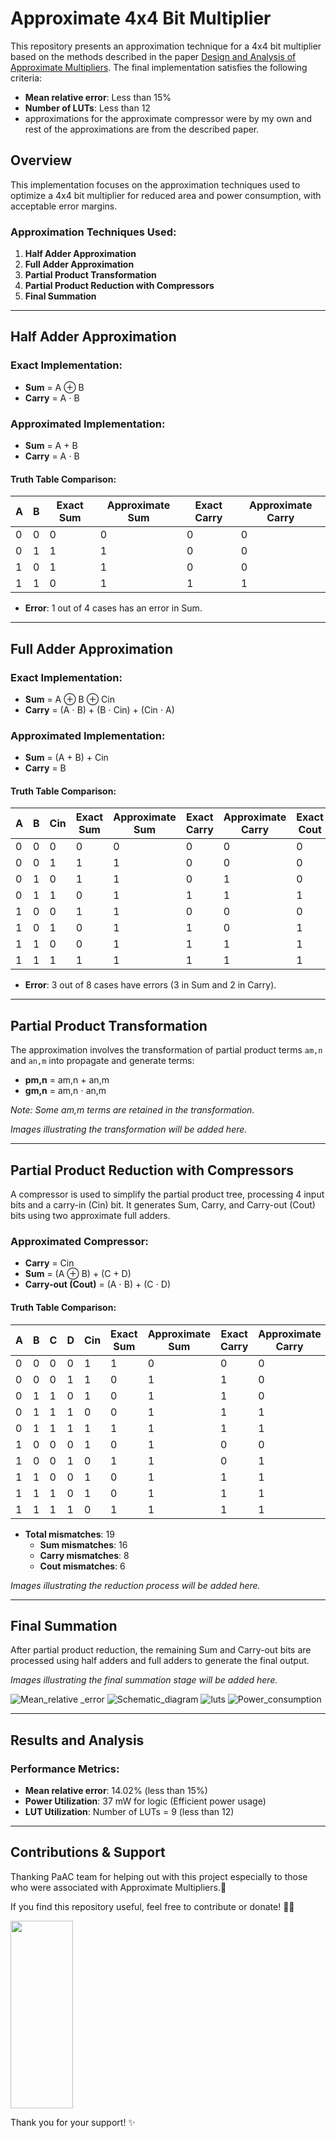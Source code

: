 # Approximate 4x4 Bit Multiplier

This repository presents an approximation technique for a 4x4 bit multiplier based on the methods described in the paper [Design and Analysis of Approximate Multipliers](https://www.researchgate.net/publication/368293010). The final implementation satisfies the following criteria:

- **Mean relative error**: Less than 15%
- **Number of LUTs**: Less than 12
- approximations for the approximate compressor were by my own and rest of the approximations are from the described paper.

## Overview

This implementation focuses on the approximation techniques used to optimize a 4x4 bit multiplier for reduced area and power consumption, with acceptable error margins.

### Approximation Techniques Used:
1. **Half Adder Approximation**
2. **Full Adder Approximation**
3. **Partial Product Transformation**
4. **Partial Product Reduction with Compressors**
5. **Final Summation**

---

## Half Adder Approximation

### Exact Implementation:
- **Sum** = A ⊕ B
- **Carry** = A ⋅ B

### Approximated Implementation:
- **Sum** = A + B
- **Carry** = A ⋅ B

#### Truth Table Comparison:

| A | B | **Exact Sum** | **Approximate Sum** | **Exact Carry** | **Approximate Carry** |
|---|---|---------------|---------------------|-----------------|-----------------------|
| 0 | 0 | 0             | 0                   | 0               | 0                     |
| 0 | 1 | 1             | 1                   | 0               | 0                     |
| 1 | 0 | 1             | 1                   | 0               | 0                     |
| 1 | 1 | 0             | 1                   | 1               | 1                     |

- **Error**: 1 out of 4 cases has an error in Sum.

---

## Full Adder Approximation

### Exact Implementation:
- **Sum** = A ⊕ B ⊕ Cin
- **Carry** = (A ⋅ B) + (B ⋅ Cin) + (Cin ⋅ A)

### Approximated Implementation:
- **Sum** = (A + B) + Cin
- **Carry** = B

#### Truth Table Comparison:

| A | B | Cin | **Exact Sum** | **Approximate Sum** | **Exact Carry** | **Approximate Carry** | **Exact Cout** | **Approximate Cout** |
|---|---|-----|---------------|---------------------|-----------------|-----------------------|----------------|----------------------|
| 0 | 0 | 0   | 0             | 0                   | 0               | 0                     | 0              | 0                    |
| 0 | 0 | 1   | 1             | 1                   | 0               | 0                     | 0              | 0                    |
| 0 | 1 | 0   | 1             | 1                   | 0               | 1                     | 0              | 1                    |
| 0 | 1 | 1   | 0             | 1                   | 1               | 1                     | 1              | 1                    |
| 1 | 0 | 0   | 1             | 1                   | 0               | 0                     | 0              | 0                    |
| 1 | 0 | 1   | 0             | 1                   | 1               | 0                     | 1              | 0                    |
| 1 | 1 | 0   | 0             | 1                   | 1               | 1                     | 1              | 1                    |
| 1 | 1 | 1   | 1             | 1                   | 1               | 1                     | 1              | 1                    |

- **Error**: 3 out of 8 cases have errors (3 in Sum and 2 in Carry).

---

## Partial Product Transformation

The approximation involves the transformation of partial product terms `am,n` and `an,m` into propagate and generate terms:

- **pm,n** = am,n + an,m
- **gm,n** = am,n ⋅ an,m

*Note: Some am,m terms are retained in the transformation.*

*Images illustrating the transformation will be added here.*

---

## Partial Product Reduction with Compressors

A compressor is used to simplify the partial product tree, processing 4 input bits and a carry-in (Cin) bit. It generates Sum, Carry, and Carry-out (Cout) bits using two approximate full adders.

### Approximated Compressor:

- **Carry** = Cin
- **Sum** = (A ⊕ B) + (C + D)
- **Carry-out (Cout)** = (A ⋅ B) + (C ⋅ D)

#### Truth Table Comparison:

| A | B | C | D | Cin | **Exact Sum** | **Approximate Sum** | **Exact Carry** | **Approximate Carry** | **Exact Cout** | **Approximate Cout** |
|---|---|---|---|-----|---------------|---------------------|-----------------|-----------------------|----------------|----------------------|
| 0 | 0 | 0 | 0 | 1   | 1             | 0                   | 0               | 0                     | 0              | 0                    |
| 0 | 0 | 0 | 1 | 1   | 0             | 1                   | 1               | 0                     | 1              | 1                    |
| 0 | 1 | 1 | 0 | 1   | 0             | 1                   | 1               | 0                     | 1              | 1                    |
| 0 | 1 | 1 | 1 | 0   | 0             | 1                   | 1               | 1                     | 1              | 1                    |
| 0 | 1 | 1 | 1 | 1   | 1             | 1                   | 1               | 1                     | 1              | 1                    |
| 1 | 0 | 0 | 0 | 1   | 0             | 1                   | 0               | 0                     | 1              | 0                    |
| 1 | 0 | 0 | 1 | 0   | 1             | 1                   | 0               | 1                     | 1              | 0                    |
| 1 | 1 | 0 | 0 | 1   | 0             | 1                   | 1               | 1                     | 0              | 1                    |
| 1 | 1 | 1 | 0 | 1   | 0             | 1                   | 1               | 1                     | 1              | 1                    |
| 1 | 1 | 1 | 1 | 0   | 1             | 1                   | 1               | 1                     | 1              | 1                    |

- **Total mismatches**: 19
  - **Sum mismatches**: 16
  - **Carry mismatches**: 8
  - **Cout mismatches**: 6

*Images illustrating the reduction process will be added here.*

---

## Final Summation

After partial product reduction, the remaining Sum and Carry-out bits are processed using half adders and full adders to generate the final output.

*Images illustrating the final summation stage will be added here.*


![Mean_relative _error](https://github.com/user-attachments/assets/cdea8e6b-9fe6-4362-91a4-9fccf34c19b3)
![Schematic_diagram](https://github.com/user-attachments/assets/cde7409c-9cc6-46fa-886c-49f60e34cb01)
![luts](https://github.com/user-attachments/assets/f6f06d7e-625c-45c7-b249-edad87b7663a)
![Power_consumption](https://github.com/user-attachments/assets/b6fc21f1-ae2c-4a14-a36b-2e541c838938)

---

## Results and Analysis

### Performance Metrics:

- **Mean relative error**: 14.02% (less than 15%)
- **Power Utilization**: 37 mW for logic (Efficient power usage)
- **LUT Utilization**: Number of LUTs = 9 (less than 12)

---

## Contributions & Support
Thanking PaAC team for helping out with this project especially to those who were associated with Approximate Multipliers.🙏

If you find this repository useful, feel free to contribute or donate! 🙏🙏

<img src="https://github.com/user-attachments/assets/5d331d78-8ce1-49d8-91f8-19933a8098d2" width="100" height="300" />

Thank you for your support! ✨
